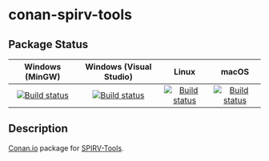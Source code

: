 # conan-spirv-tools

## Package Status

| Windows (MinGW) | Windows (Visual Studio) | Linux | macOS |
|:---------------:|:-----------------------:|:-----:|:-----:|
|[![Build status](https://ci.appveyor.com/api/projects/status/4lg52sid03itbdic/branch/testing%2F2020.5?svg=true)](https://ci.appveyor.com/project/SpaceIm/conan-spirv-tools)|[![Build status](https://github.com/SpaceIm/conan-spirv-tools/workflows/.github/workflows/windows.yml/badge.svg?branch=testing%2F2020.5)](https://github.com/SpaceIm/conan-spirv-tools/actions/workflows/windows.yml?query=branch%3Atesting%2F2020.5)|[![Build status](https://github.com/SpaceIm/conan-spirv-tools/workflows/.github/workflows/linux.yml/badge.svg?branch=testing%2F2020.5)](https://github.com/SpaceIm/conan-spirv-tools/actions/workflows/linux.yml?query=branch%3Atesting%2F2020.5)|[![Build status](https://github.com/SpaceIm/conan-spirv-tools/workflows/.github/workflows/macos.yml/badge.svg?branch=testing%2F2020.5)](https://github.com/SpaceIm/conan-spirv-tools/actions/workflows/macos.yml?query=branch%3Atesting%2F2020.5)|

## Description

[Conan.io](https://conan.io) package for [SPIRV-Tools](https://github.com/KhronosGroup/SPIRV-Tools).
